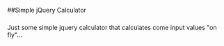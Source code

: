 ##Simple jQuery Calculator
###
Just some simple jquery calculator that calculates come input values "on fly"...
